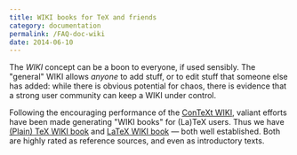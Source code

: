 ```yaml
---
title: WIKI books for TeX and friends
category: documentation
permalink: /FAQ-doc-wiki
date: 2014-06-10
---
```


The _WIKI_ concept can be a boon to everyone, if used sensibly.
The "general" WIKI allows _anyone_ to add stuff, or to edit
stuff that someone else has added: while there is obvious potential
for chaos, there is evidence that a strong user community can keep a
WIKI under control.

Following the encouraging performance of the 
[ConTeXt WIKI](http://wiki.contextgarden.net/Main_Page), valiant
efforts have been made generating "WIKI books" for (La)TeX
users.  Thus we have 
[(Plain) TeX WIKI book](https://en.wikibooks.org/wiki/TeX) and 
[LaTeX WIKI book](https://en.wikibooks.org/wiki/LaTeX)&nbsp;&mdash;
both well established.  Both are highly rated as reference sources,
and even as introductory texts.


